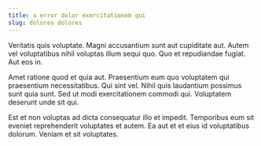```yaml
---
title: a error dolor exercitationem qui
slug: dolores dolores
---
```


Veritatis quis voluptate. Magni accusantium sunt aut cupiditate aut. Autem vel voluptatibus nihil voluptas illum sequi quo. Quo et repudiandae fugiat. Aut eos in.

Amet ratione quod et quia aut. Praesentium eum quo voluptatem qui praesentium necessitatibus. Qui sint vel. Nihil quis laudantium possimus sunt quia sunt. Sed ut modi exercitationem commodi qui. Voluptatem deserunt unde sit qui.

Est et non voluptas ad dicta consequatur illo et impedit. Temporibus eum sit eveniet reprehenderit voluptates et autem. Ea aut et et eius id voluptatibus dolorum. Veniam et sit voluptates.
